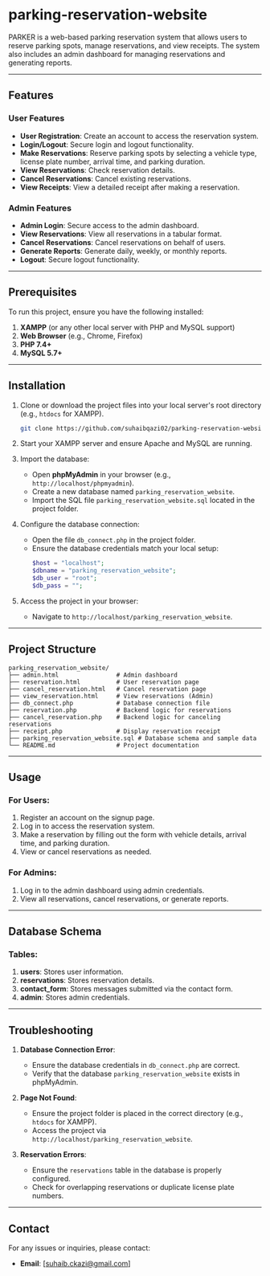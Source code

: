 # parking-reservation-website

PARKER is a web-based parking reservation system that allows users to reserve parking spots, manage reservations, and view receipts. The system also includes an admin dashboard for managing reservations and generating reports.

---

## Features

### User Features
- **User Registration**: Create an account to access the reservation system.
- **Login/Logout**: Secure login and logout functionality.
- **Make Reservations**: Reserve parking spots by selecting a vehicle type, license plate number, arrival time, and parking duration.
- **View Reservations**: Check reservation details.
- **Cancel Reservations**: Cancel existing reservations.
- **View Receipts**: View a detailed receipt after making a reservation.

### Admin Features
- **Admin Login**: Secure access to the admin dashboard.
- **View Reservations**: View all reservations in a tabular format.
- **Cancel Reservations**: Cancel reservations on behalf of users.
- **Generate Reports**: Generate daily, weekly, or monthly reports.
- **Logout**: Secure logout functionality.

---

## Prerequisites

To run this project, ensure you have the following installed:
1. **XAMPP** (or any other local server with PHP and MySQL support)
2. **Web Browser** (e.g., Chrome, Firefox)
3. **PHP 7.4+**
4. **MySQL 5.7+**

---

## Installation

1. Clone or download the project files into your local server's root directory (e.g., `htdocs` for XAMPP).
   ```bash
   git clone https://github.com/suhaibqazi02/parking-reservation-website.git
   ```

2. Start your XAMPP server and ensure Apache and MySQL are running.

3. Import the database:
   - Open **phpMyAdmin** in your browser (e.g., `http://localhost/phpmyadmin`).
   - Create a new database named `parking_reservation_website`.
   - Import the SQL file `parking_reservation_website.sql` located in the project folder.

4. Configure the database connection:
   - Open the file `db_connect.php` in the project folder.
   - Ensure the database credentials match your local setup:
     ```php
     $host = "localhost";
     $dbname = "parking_reservation_website";
     $db_user = "root";
     $db_pass = "";
     ```

5. Access the project in your browser:
   - Navigate to `http://localhost/parking_reservation_website`.

---

## Project Structure

```
parking_reservation_website/
├── admin.html                # Admin dashboard
├── reservation.html          # User reservation page
├── cancel_reservation.html   # Cancel reservation page
├── view_reservation.html     # View reservations (Admin)
├── db_connect.php            # Database connection file
├── reservation.php           # Backend logic for reservations
├── cancel_reservation.php    # Backend logic for canceling reservations
├── receipt.php               # Display reservation receipt
├── parking_reservation_website.sql # Database schema and sample data
└── README.md                 # Project documentation
```

---

## Usage

### For Users:
1. Register an account on the signup page.
2. Log in to access the reservation system.
3. Make a reservation by filling out the form with vehicle details, arrival time, and parking duration.
4. View or cancel reservations as needed.

### For Admins:
1. Log in to the admin dashboard using admin credentials.
2. View all reservations, cancel reservations, or generate reports.

---

## Database Schema

### Tables:
1. **users**: Stores user information.
2. **reservations**: Stores reservation details.
3. **contact_form**: Stores messages submitted via the contact form.
4. **admin**: Stores admin credentials.

---

## Troubleshooting

1. **Database Connection Error**:
   - Ensure the database credentials in `db_connect.php` are correct.
   - Verify that the database `parking_reservation_website` exists in phpMyAdmin.

2. **Page Not Found**:
   - Ensure the project folder is placed in the correct directory (e.g., `htdocs` for XAMPP).
   - Access the project via `http://localhost/parking_reservation_website`.

3. **Reservation Errors**:
   - Ensure the `reservations` table in the database is properly configured.
   - Check for overlapping reservations or duplicate license plate numbers.

---

## Contact

For any issues or inquiries, please contact:
- **Email**: [suhaib.ckazi@gmail.com]
```
